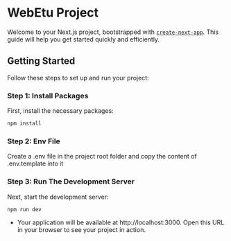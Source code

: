 # WebEtu Project

Welcome to your Next.js project, bootstrapped with [`create-next-app`](https://github.com/vercel/next.js/tree/canary/packages/create-next-app). This guide will help you get started quickly and efficiently.

## Getting Started

Follow these steps to set up and run your project:

### Step 1: Install Packages

First, install the necessary packages:

```bash
npm install
```

### Step 2: Env File
Create a .env file in the project root folder and copy the content of .env.template into it

### Step 3: Run The Development Server

Next, start the development server:

```bash
npm run dev
```

- Your application will be available at http://localhost:3000. Open this URL in your browser to see your project in action.

